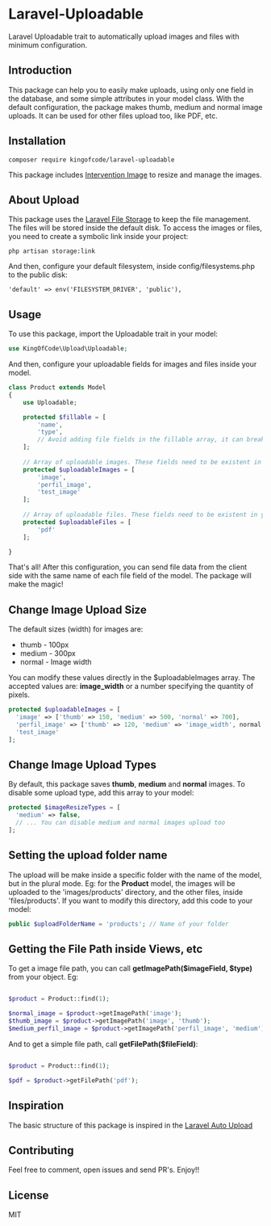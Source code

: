 # Laravel-Uploadable

Laravel Uploadable trait to automatically upload images and files with minimum configuration. 

## Introduction

This package can help you to easily make uploads, using only one field in the database, and some simple attributes in your model class. With 
the default configuration, the package makes thumb, medium and normal image uploads. It can be used for other files upload too, like PDF, etc.

## Installation

```
composer require kingofcode/laravel-uploadable
```

This package includes [Intervention Image](http://image.intervention.io/) to resize and manage the images.

## About Upload

This package uses the [Laravel File Storage](https://laravel.com/docs/5.5/filesystem) to keep the file management. The files will 
be stored inside the default disk. To access the images or files, you need to create a symbolic link inside your project:

```
php artisan storage:link
```

And then, configure your default filesystem, inside config/filesystems.php to the public disk:

```
'default' => env('FILESYSTEM_DRIVER', 'public'),
```

## Usage

To use this package, import the Uploadable trait in your model:

```php
use KingOfCode\Upload\Uploadable;
```

And then, configure your uploadable fields for images and files inside your model.

```php
class Product extends Model
{
    use Uploadable;

    protected $fillable = [
        'name',
        'type',
        // Avoid adding file fields in the fillable array, it can break the correct upload
    ];
    
    // Array of uploadable images. These fields need to be existent in your database table
    protected $uploadableImages = [
        'image',
        'perfil_image',
        'test_image'
    ];
    
    // Array of uploadable files. These fields need to be existent in your database table
    protected $uploadableFiles = [
        'pdf'
    ];

}
```

That's all! After this configuration, you can send file data from the client side with the same name of each file field of the model. The package will make the magic!

## Change Image Upload Size

The default sizes (width) for images are:

* thumb - 100px
* medium - 300px
* normal - Image width

You can modify these values directly in the $uploadableImages array. The accepted values are: **image_width** or a number specifying the quantity of pixels.

```php
protected $uploadableImages = [
  'image' => ['thumb' => 150, 'medium' => 500, 'normal' => 700],
  'perfil_image' => ['thumb' => 120, 'medium' => 'image_width', normal => 2000],
  'test_image'
];
```

## Change Image Upload Types

By default, this package saves **thumb**, **medium** and **normal** images. To disable some upload type, add this array to your model:

```php
protected $imageResizeTypes = [
  'medium' => false,
  // ... You can disable medium and normal images upload too
];
```

## Setting the upload folder name

The upload will be make inside a specific folder with the name of the model, but in the plural mode. Eg: for the **Product** model, the images will be uploaded to the 'images/products' directory, and the other files, inside 'files/products'. If you want to modify this directory, add this code to your model:

```php
public $uploadFolderName = 'products'; // Name of your folder
```

## Getting the File Path inside Views, etc

To get a image file path, you can call **getImagePath($imageField, $type)** from your object. Eg:

```php

$product = Product::find(1);

$normal_image = $product->getImagePath('image');
$thumb_image = $product->getImagePath('image', 'thumb');
$medium_perfil_image = $product->getImagePath('perfil_image', 'medium');

```

And to get a simple file path, call **getFilePath($fileField)**:

```php

$product = Product::find(1);

$pdf = $product->getFilePath('pdf');

```

## Inspiration

The basic structure of this package is inspired in the [Laravel Auto Upload](https://github.com/dees040/laravel-auto-upload)

## Contributing

Feel free to comment, open issues and send PR's. Enjoy!!

## License

MIT

